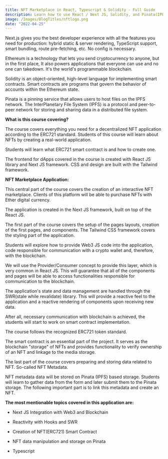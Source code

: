 ```yaml
---
title: NFT Marketplace in React, Typescript & Solidity - Full Guide
description: Learn how to use React / Next JS, Solidity, and Pinata(IPFS) to create NFT marketplace on Ethereum. All In Typescript.
image: /Images/BlogTitles/nftlogo.png
date: "2022-04-25"
---
```


Next.js gives you the best developer experience with all the features you need for production: hybrid static & server rendering, TypeScript support, smart bundling, route pre-fetching, etc. No config is necessary.

Ethereum is a technology that lets you send cryptocurrency to anyone, but in the first place, It also powers applications that everyone can use and no one can takedown. It's the world's programmable blockchain.

Solidity is an object-oriented, high-level language for implementing smart contracts. Smart contracts are programs that govern the behavior of accounts within the Ethereum state.

Pinata is a pinning service that allows users to host files on the IPFS network. The InterPlanetary File System (IPFS) is a protocol and peer-to-peer network for storing and sharing data in a distributed file system.

**What is this course covering?**

The course covers everything you need for a decentralized NFT application according to the ERC721 standard. Students of this course will learn about NFTs by creating a real-world application.

Students will learn what ERC721 smart contract is and how to create one.

The frontend for dApps covered in the course is created with React JS library and Next JS framework. CSS and design are built with the Tailwind framework.

**NFT Marketplace Application:**

This central part of the course covers the creation of an interactive NFT marketplace. Clients of this platform will be able to purchase NFTs with Ether digital currency.

The application is created in the Next JS framework, built on top of the React JS.

The first part of the course covers the setup of the pages layouts, creation of the first pages, and components. The Tailwind CSS framework covers the styling part of the application.

Students will explore how to provide Web3 JS code into the application, code responsible for communication with a crypto wallet and, therefore, with the blockchain.

We will use the Provider/Consumer concept to provide this layer, which is very common in React JS. This will guarantee that all of the components and pages will be able to access functionalities responsible for communication to the blockchain.

The application's state and data management are handled through the SWR(stale while revalidate) library. This will provide a reactive feel to the application and a reactive rendering of components upon receiving new data.

After all, necessary communication with blockchain is achieved, the students will start to work on smart contract implementation.

The course follows the recognized ERC721 token standard.

The smart contract is an essential part of the project. It serves as the blockchain "storage" of NFTs and provides functionality to verify ownership of an NFT and linkage to the media storage.

The last part of the course covers preparing and storing data related to NFT. So-called NFT Metadata.

NFT metadata data will be stored on Pinata (IPFS) based storage. Students will learn to gather data from the form and later submit them to the Pinata storage. The following important part is to link this metadata and create an NFT.

**The most mentionable topics covered in this application are:**

- Next JS Integration with Web3 and Blockchain

- Reactivity with Hooks and SWR

- Creation of NFT(ERC721) Smart Contract

- NFT data manipulation and storage on Pinata

- Typescript
